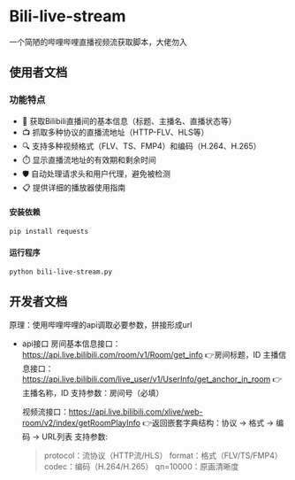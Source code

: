 # Bili-live-stream
一个简陋的哔哩哔哩直播视频流获取脚本，大佬勿入

## 使用者文档
### 功能特点

- 🚀 获取Bilibili直播间的基本信息（标题、主播名、直播状态等）
- 📺 抓取多种协议的直播流地址（HTTP-FLV、HLS等）
- 🔍 支持多种视频格式（FLV、TS、FMP4）和编码（H.264、H.265）
- ⏱️ 显示直播流地址的有效期和剩余时间
- 🛡️ 自动处理请求头和用户代理，避免被检测
- 📋 提供详细的播放器使用指南


#### 安装依赖
```bash
pip install requests
```
#### 运行程序
```bash
python bili-live-stream.py
```

## 开发者文档
原理：使用哔哩哔哩的api调取必要参数，拼接形成url
- api接口
  房间基本信息接口：https://api.live.bilibili.com/room/v1/Room/get_info                     👉房间标题，ID
  主播信息接口：https://api.live.bilibili.com/live_user/v1/UserInfo/get_anchor_in_room      👉主播名称，ID
  支持参数：房间号（必填）
  
  视频流接口：https://api.live.bilibili.com/xlive/web-room/v2/index/getRoomPlayInfo        👉返回嵌套字典结构：协议 -> 格式 -> 编码 -> URL列表
  支持参数:
  > protocol：流协议（HTTP流/HLS）
  > format：格式（FLV/TS/FMP4）
  > codec：编码（H.264/H.265）
  > qn=10000：原画清晰度
  

